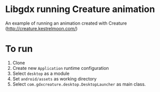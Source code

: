 # Libgdx running Creature animation

An example of running an animation created with Creature (http://creature.kestrelmoon.com/)

# To run

1. Clone 
1. Create new `Application` runtime configuration 
1. Select `desktop` as a module 
1. Set `android/assets` as working directory
1. Select `com.gdxcreature.desktop.DesktopLauncher` as main class.
